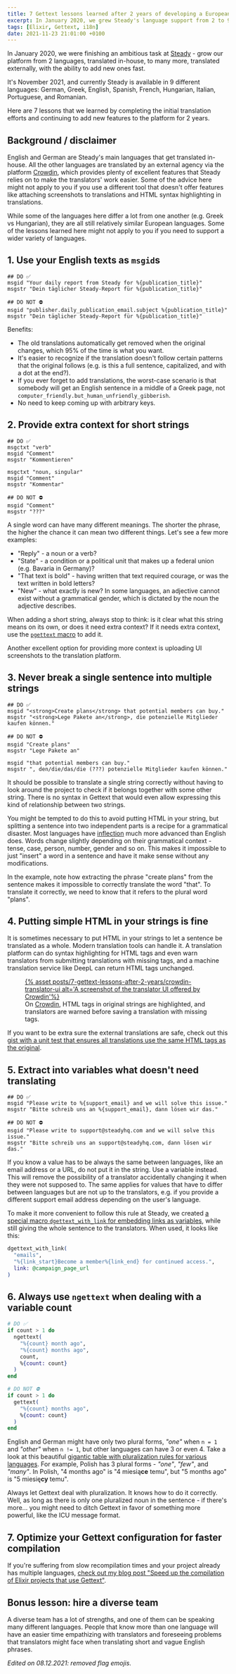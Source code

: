 ```yaml
---
title: 7 Gettext lessons learned after 2 years of developing a European platform
excerpt: In January 2020, we grew Steady's language support from 2 to 9 languages. Those initial efforts, as well as adding new features to the platform afterwards, taught us a few good practices for working with Gettext. 
tags: [Elixir, Gettext, i18n]
date: 2021-11-23 21:01:00 +0100
---
```


In January 2020, we were finishing an ambitious task at [Steady](https://steadyhq.com/) - grow our platform from 2 languages, translated in-house, to many more, translated externally, with the ability to add new ones fast.

It's November 2021, and currently Steady is available in 9 different languages: German, Greek, English, Spanish, French, Hungarian, Italian, Portuguese, and Romanian.

Here are 7 lessons that we learned by completing the initial translation efforts and continuing to add new features to the platform for 2 years.

## Background / disclaimer

English and German are Steady's main languages that get translated in-house. All the other languages are translated by an external agency via the platform [Crowdin](https://crowdin.com/), which provides plenty of excellent features that Steady relies on to make the translators' work easier. Some of the advice here might not apply to you if you use a different tool that doesn't offer features like attaching screenshots to translations and HTML syntax highlighting in translations.

While some of the languages here differ a lot from one another (e.g. Greek vs Hungarian), they are all still relatively similar European languages. Some of the lessons learned here might not apply to you if you need to support a wider variety of languages.

## 1. Use your English texts as `msgid`s

```
## DO ✅
msgid "Your daily report from Steady for %{publication_title}"
msgstr "Dein täglicher Steady-Report für %{publication_title}"

## DO NOT ⛔️
msgid "publisher.daily_publication_email.subject %{publication_title}"
msgstr "Dein täglicher Steady-Report für %{publication_title}"
```

Benefits:

- The old translations automatically get removed when the original changes, which 95% of the time is what you want.
- It's easier to recognize if the translation doesn't follow certain patterns that the original follows (e.g. is this a full sentence, capitalized, and with a dot at the end?).
- If you ever forget to add translations, the worst-case scenario is that somebody will get an English sentence in a middle of a Greek page, not `computer_friendly.but_human_unfriendly_gibberish`.
- No need to keep coming up with arbitrary keys.

## 2. Provide extra context for short strings

```
## DO ✅
msgctxt "verb"
msgid "Comment"
msgstr "Kommentieren"

msgctxt "noun, singular"
msgid "Comment"
msgstr "Kommentar"

## DO NOT ⛔️
msgid "Comment"
msgstr "???"
```

A single word can have many different meanings. The shorter the phrase, the higher the chance it can mean two different things. Let's see a few more examples:

- "Reply" - a noun or a verb?
- "State" - a condition or a political unit that makes up a federal union (e.g. Bavaria in Germany)?
- "That text is bold" - having written that text required courage, or was the text written in bold letters?
- "New" - what exactly is new? In some languages, an adjective cannot exist without a grammatical gender, which is dictated by the noun the adjective describes.

When adding a short string, always stop to think: is it clear what this string means on its own, or does it need extra context? If it needs extra context, use the [`pgettext` macro](https://hexdocs.pm/gettext/Gettext.html#pgettext/4) to add it.

Another excellent option for providing more context is uploading UI screenshots to the translation platform.

## 3. Never break a single sentence into multiple strings

```
## DO ✅
msgid "<strong>Create plans</strong> that potential members can buy."
msgstr "<strong>Lege Pakete an</strong>, die potenzielle Mitglieder kaufen können."

## DO NOT ⛔️
msgid "Create plans"
msgstr "Lege Pakete an"

msgid "that potential members can buy."
msgstr ", den/die/das/die (???) potenzielle Mitglieder kaufen können."
```

It should be possible to translate a single string correctly without having to look around the project to check if it belongs together with some other string. There is no syntax in Gettext that would even allow expressing this kind of relationship between two strings.

You might be tempted to do this to avoid putting HTML in your string, but splitting a sentence into two independent parts is a recipe for a grammatical disaster. Most languages have [inflection](https://en.wikipedia.org/wiki/Inflection) much more advanced than English does. Words change slightly depending on their grammatical context - tense, case, person, number, gender and so on. This makes it impossible to just "insert" a word in a sentence and have it make sense without any modifications.

In the example, note how extracting the phrase "create plans" from the sentence makes it impossible to correctly translate the word "that". To translate it correctly, we need to know that it refers to the plural word "plans".

## 4. Putting simple HTML in your strings is fine

It is sometimes necessary to put HTML in your strings to let a sentence be translated as a whole. Modern translation tools can handle it. A translation platform can do syntax highlighting for HTML tags and even warn translators from submitting translations with missing tags, and a machine translation service like DeepL can return HTML tags unchanged.

<figure>
<a href='{% asset posts/7-gettext-lessons-after-2-years/crowdin-translator-ui @path %}'>
{% asset posts/7-gettext-lessons-after-2-years/crowdin-translator-ui alt='A screenshot of the translator UI offered by Crowdin'%}
</a>
<figcaption>On <a href="https://crowdin.com/">Crowdin</a>, HTML tags in original strings are highlighted, and translators are warned before saving a translation with missing tags.</figcaption>
</figure>

If you want to be extra sure the external translations are safe, check out this [gist with a unit test that ensures all translations use the same HTML tags as the original](https://gist.github.com/angelikatyborska/fadbde5c3d4f2db25a58a4519d3b94ac).

## 5. Extract into variables what doesn't need translating

```
## DO ✅
msgid "Please write to %{support_email} and we will solve this issue."
msgstr "Bitte schreib uns an %{support_email}, dann lösen wir das."

## DO NOT ⛔️
msgid "Please write to support@steadyhq.com and we will solve this issue."
msgstr "Bitte schreib uns an support@steadyhq.com, dann lösen wir das."
```

If you know a value has to be always the same between languages, like an email address or a URL, do not put it in the string. Use a variable instead. This will remove the possibility of a translator accidentally changing it when they were not supposed to. The same applies for values that have to differ between languages but are not up to the translators, e.g. if you provide a different support email address depending on the user's language.

To make it more convenient to follow this rule at Steady, we created [a special macro `dgettext_with_link` for embedding links as variables](https://gist.github.com/angelikatyborska/cebc3de03c08307edebf6054ed09ff5f), while still giving the whole sentence to the translators. When used, it looks like this:

```elixir
dgettext_with_link(
  "emails",
  "%{link_start}Become a member%{link_end} for continued access.",
  link: @campaign_page_url
)
```

## 6. Always use `ngettext` when dealing with a variable count

```elixir
# DO ✅
if count > 1 do
  ngettext(
    "%{count} month ago",
    "%{count} months ago",
    count,
    %{count: count}
  )
end

# DO NOT ⛔️
if count > 1 do
  gettext(
    "%{count} months ago",
    %{count: count}
  )
end
```

English and German might have only two plural forms, _"one"_ when `n = 1` and _"other"_ when `n != 1`, but other languages can have 3 or even 4. Take a look at this beautiful [gigantic table with pluralization rules for various languages](https://www.unicode.org/cldr/cldr-aux/charts/34/supplemental/language_plural_rules.html). For example, Polish has 3 plural forms - _"one"_, _"few"_, and _"many"_. In Polish, "4 months ago" is "4 miesią**ce** temu", but "5 months ago" is "5 miesię**cy** temu".

Always let Gettext deal with pluralization. It knows how to do it correctly. Well, as long as there is only one pluralized noun in the sentence - if there's more... you might need to ditch Gettext in favor of something more powerful, like the ICU message format.

## 7. Optimize your Gettext configuration for faster compilation

If you're suffering from slow recompilation times and your project already has multiple languages, [check out my blog post "Speed up the compilation of Elixir projects that use Gettext"](https://angelika.me/2020/09/02/speed-up-the-compilation-of-elixir-projects-that-use-gettext/).

## Bonus lesson: hire a diverse team

A diverse team has a lot of strengths, and one of them can be speaking many different languages. People that know more than one language will have an easier time empathizing with translators and foreseeing problems that translators might face when translating short and vague English phrases.

_Edited on 08.12.2021: removed flag emojis._
